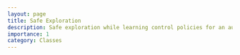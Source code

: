 ```yaml
---
layout: page
title: Safe Exploration
description: Safe exploration while learning control policies for an autonomous vehicle with Reinforcement Learning
importance: 1
category: Classes
---
```




